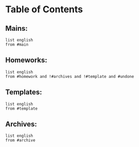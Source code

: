 # Table of Contents
## Mains:
```dataview
list english
from #main
```
## Homeworks:
```dataview
list english
from #homework and !#archives and !#template and #undone
```
## Templates:
```dataview
list english
from #template 
```
## Archives:
```dataview
list english
from #archive
```